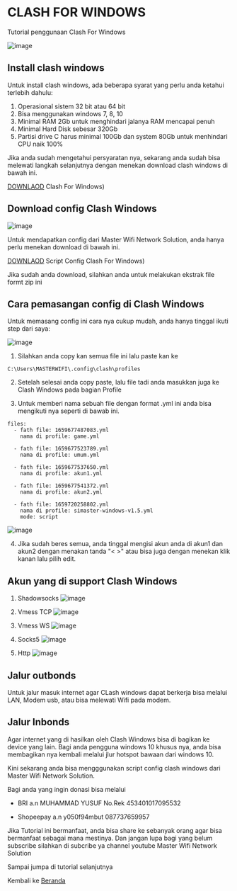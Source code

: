 # CLASH FOR WINDOWS
Tutorial penggunaan  Clash For Windows

![image](https://user-images.githubusercontent.com/46000841/183148124-3182739a-e950-4abf-bfbf-51df2a6940fa.png)

## Install clash windows
Untuk install clash windows, ada beberapa syarat yang perlu anda ketahui terlebih dahulu:

1. Operasional sistem 32 bit atau 64 bit
2. Bisa menggunakan windows 7, 8, 10
3. Minimal RAM 2Gb untuk menghindari jalanya RAM mencapai penuh
4. Minimal Hard Disk sebesar 320Gb
5. Partisi drive C harus minimal 100Gb dan system 80Gb untuk menhindari CPU naik 100%

Jika anda sudah mengetahui persyaratan nya, sekarang anda sudah bisa melewati langkah selanjutnya dengan menekan download clash windows di bawah ini.

[DOWNLAOD](https://ponselharian.com/pDlmhY) Clash For Windows)

## Download config Clash Windows

![image](https://user-images.githubusercontent.com/46000841/183148218-7ae52d64-f8c6-4955-a71d-8605cc14972c.png)

Untuk mendapatkan config dari Master Wifi Network Solution, anda hanya perlu menekan download di bawah ini.

[DOWNLAOD](https://ponselharian.com/kmcyN) Script Config Clash For Windows)

Jika sudah anda download, silahkan anda untuk melakukan ekstrak file formt zip ini

## Cara pemasangan config di Clash Windows
Untuk memasang config ini cara nya cukup mudah, anda hanya tinggal ikuti step dari saya:

![image](https://user-images.githubusercontent.com/46000841/183147778-4ed52067-5138-4001-b2d9-ebdb59e0daa5.png)

1. Silahkan anda copy kan semua file ini lalu paste kan ke
```
C:\Users\MASTERWIFI\.config\clash\profiles
```
2. Setelah selesai anda copy paste, lalu file tadi anda masukkan juga ke Clash Windows pada bagian Profile

3. Untuk memberi nama sebuah file dengan format .yml ini anda bisa mengikuti nya seperti di bawab ini.

```
files:
  - fath file: 1659677487083.yml
    nama di profile: game.yml

  - fath file: 1659677523789.yml
    nama di profile: umum.yml

  - fath file: 1659677537650.yml
    nama di profile: akun1.yml

  - fath file: 1659677541372.yml
    nama di profile: akun2.yml
    
  - fath file: 1659720258802.yml
    nama di profile: simaster-windows-v1.5.yml
    mode: script
```

![image](https://user-images.githubusercontent.com/46000841/183147879-293d16be-e08a-422b-9788-04f00a993d46.png)

4. Jika sudah beres semua, anda tinggal mengisi akun anda di akun1 dan akun2 dengan menakan tanda "< >" atau bisa juga dengan menekan klik kanan lalu pilih edit.

## Akun yang di support Clash Windows

1. Shadowsocks
![image](https://user-images.githubusercontent.com/46000841/183147328-3bb57056-d8f4-405f-a186-7deef513feef.png)

2. Vmess TCP
![image](https://user-images.githubusercontent.com/46000841/183147391-63ec18e3-8bac-4cb5-b3da-2e2a2d7024f6.png)

3. Vmess WS
![image](https://user-images.githubusercontent.com/46000841/183147421-f67e529f-369f-4c64-800c-bd38dbf31c74.png)

4. Socks5
![image](https://user-images.githubusercontent.com/46000841/183147478-212f35a0-4f1a-4448-8cc5-5c8e982bbe19.png)

5. Http
![image](https://user-images.githubusercontent.com/46000841/183147527-018e04d1-f834-4550-8b5e-6873a58d325c.png)

## Jalur outbonds
Untuk jalur masuk internet agar CLash windows dapat berkerja bisa melalui LAN, Modem usb, atau bisa melewati Wifi pada modem.

## Jalur Inbonds
Agar internet yang di hasilkan oleh Clash Windows bisa di bagikan ke device yang lain.
Bagi anda pengguna windows 10 khusus nya, anda bisa membagikan nya kembali melalui jlur hotspot bawaan dari windows 10.

Kini sekarang anda bisa mengggunakan script config clash windows dari Master Wifi Network Solution.

Bagi anda yang ingin donasi bisa melalui

- BRI a.n MUHAMMAD YUSUF
  No.Rek 453401017095532
  
- Shopeepay a.n y050f94mbut
  087737659957
  
Jika Tutorial ini bermanfaat, anda bisa share ke sebanyak orang agar bisa bermanfaat sebagai mana mestinya.
Dan jangan lupa bagi yang belum subscribe silahkan di subcribe ya channel youtube Master Wifi Network Solution

Sampai jumpa di tutorial selanjutnya

Kembali ke [Beranda](https://mwnsofficial.github.io/masterconfig.github.io)
